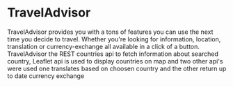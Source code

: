 # TravelAdvisor

TravelAdvisor provides you with a tons of features you can use the next time you decide to travel. Whether you're looking for information, location, translation or currency-exchange all available in a click of a button. TravelAdvisor the REST countries api to fetch information about searched country, Leaflet api is used to display countries on map and two other api's were used one translates based on choosen country and the other return up to date currency exchange  


